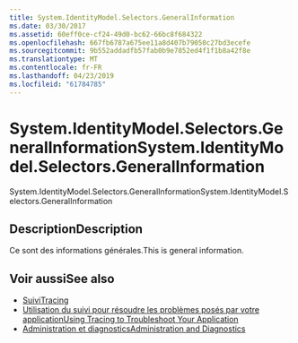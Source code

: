 ```yaml
---
title: System.IdentityModel.Selectors.GeneralInformation
ms.date: 03/30/2017
ms.assetid: 60eff0ce-cf24-49d0-bc62-66bc8f684322
ms.openlocfilehash: 667fb6787a675ee11a8d407b79050c27bd3ecefe
ms.sourcegitcommit: 9b552addadfb57fab0b9e7852ed4f1f1b8a42f8e
ms.translationtype: MT
ms.contentlocale: fr-FR
ms.lasthandoff: 04/23/2019
ms.locfileid: "61784785"
---
```

# <a name="systemidentitymodelselectorsgeneralinformation"></a><span data-ttu-id="d4da0-102">System.IdentityModel.Selectors.GeneralInformation</span><span class="sxs-lookup"><span data-stu-id="d4da0-102">System.IdentityModel.Selectors.GeneralInformation</span></span>
<span data-ttu-id="d4da0-103">System.IdentityModel.Selectors.GeneralInformation</span><span class="sxs-lookup"><span data-stu-id="d4da0-103">System.IdentityModel.Selectors.GeneralInformation</span></span>  
  
## <a name="description"></a><span data-ttu-id="d4da0-104">Description</span><span class="sxs-lookup"><span data-stu-id="d4da0-104">Description</span></span>  
 <span data-ttu-id="d4da0-105">Ce sont des informations générales.</span><span class="sxs-lookup"><span data-stu-id="d4da0-105">This is general information.</span></span>  
  
## <a name="see-also"></a><span data-ttu-id="d4da0-106">Voir aussi</span><span class="sxs-lookup"><span data-stu-id="d4da0-106">See also</span></span>

- [<span data-ttu-id="d4da0-107">Suivi</span><span class="sxs-lookup"><span data-stu-id="d4da0-107">Tracing</span></span>](../../../../../docs/framework/wcf/diagnostics/tracing/index.md)
- [<span data-ttu-id="d4da0-108">Utilisation du suivi pour résoudre les problèmes posés par votre application</span><span class="sxs-lookup"><span data-stu-id="d4da0-108">Using Tracing to Troubleshoot Your Application</span></span>](../../../../../docs/framework/wcf/diagnostics/tracing/using-tracing-to-troubleshoot-your-application.md)
- [<span data-ttu-id="d4da0-109">Administration et diagnostics</span><span class="sxs-lookup"><span data-stu-id="d4da0-109">Administration and Diagnostics</span></span>](../../../../../docs/framework/wcf/diagnostics/index.md)
